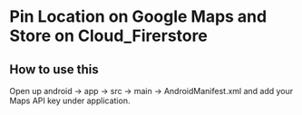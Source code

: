 # Pin Location on Google Maps and  Store on Cloud_Firerstore

## How to use this

Open up android -> app -> src -> main -> AndroidManifest.xml and add your Maps API key under application.

<meta-data android:name="com.google.android.geo.API_KEY"
               android:value="yourkeyhere"/>


